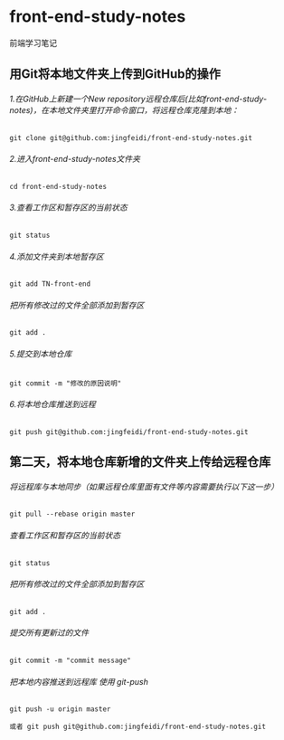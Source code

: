 # front-end-study-notes
前端学习笔记

## 用Git将本地文件夹上传到GitHub的操作
 ###### 1.在GitHub上新建一个New repository远程仓库后(比如front-end-study-notes)，在本地文件夹里打开命令窗口，将远程仓库克隆到本地：<br>
 ```
 git clone git@github.com:jingfeidi/front-end-study-notes.git
 ```

 ###### 2.进入front-end-study-notes文件夹<br>
 ```
 cd front-end-study-notes 
 ```

 ###### 3.查看工作区和暂存区的当前状态<br>
 ```  
 git status
 ```

 ###### 4.添加文件夹到本地暂存区<br>
  ```
  git add TN-front-end 
  ```

 ###### 把所有修改过的文件全部添加到暂存区<br>
 ```
 git add .
  ```
 ###### 5.提交到本地仓库<br>
 ```
 git commit -m "修改的原因说明"  
 ```

 ###### 6.将本地仓库推送到远程<br>
 ```
 git push git@github.com:jingfeidi/front-end-study-notes.git
 ``` 

 ## 第二天，将本地仓库新增的文件夹上传给远程仓库
 ###### 将远程库与本地同步（如果远程仓库里面有文件等内容需要执行以下这一步）<br>
 ```
 git pull --rebase origin master
 ```
 
 ###### 查看工作区和暂存区的当前状态<br>
 ```
 git status
 ```
 
 ###### 把所有修改过的文件全部添加到暂存区<br>
 ```
 git add .
  ```

 ###### 提交所有更新过的文件<br>
 ```
 git commit -m "commit message"
 ```
 
 ###### 把本地内容推送到远程库 使用 git-push<br>
 ```
 git push -u origin master
 ```
 ```
 或者 git push git@github.com:jingfeidi/front-end-study-notes.git
 ```